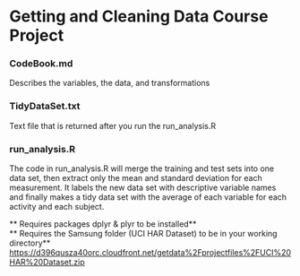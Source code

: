 # Getting and Cleaning Data Course Project

### CodeBook.md  
Describes the variables, the data, and transformations  

### TidyDataSet.txt  
Text file that is returned after you run the run_analysis.R  

### run_analysis.R  
The code in run_analysis.R will merge the training and test sets into one data set, then extract only the mean and standard deviation for each measurement. It labels the new data set with descriptive variable names and finally makes a tidy data set with the average of each variable for each activity and each subject.

**   Requires packages dplyr & plyr to be installed**  
**   Requires the Samsung folder (UCI HAR Dataset) to be in your working directory**  
https://d396qusza40orc.cloudfront.net/getdata%2Fprojectfiles%2FUCI%20HAR%20Dataset.zip
